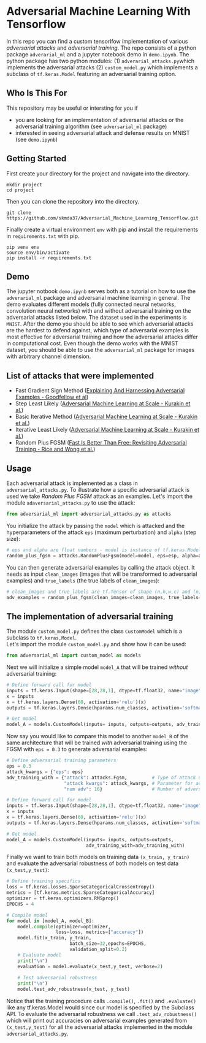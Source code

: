 # Adversarial Machine Learning With Tensorflow
In this repo you can find a custom tensorlfow implementation of various *adversarial attacks* and *adversarial training*.
The repo consists of a python package `adverarial_ml` and a jupyter notebook demo in `demo.ipynb`.
The python package has two python modules: (1) `adverarial_attacks.py`which implements the adversarial attacks (2)
`custom_model.py` which implements a subclass of `tf.keras.Model` featuring an adversarial training option. 

## Who Is This For
This repository may be useful or intersting for you if
- you are looking for an implementation of adversarial attacks or the adversarial
training algorithm (see `adversarial_ml` package)
- interested in seeing adversarial attack and defense 
results on MNIST (see `demo.ipynb`)

## Getting Started
First create your directory for the project and navigate into the directory.

```commandline
mkdir project
cd project
```

Then you can clone the repository into the directory.

```commandline
git clone https://github.com/skmda37/Adversarial_Machine_Learning_Tensorflow.git
```
Finally create a virtual environment `env` with pip and install the requirements
in `requirements.txt` with pip.

```commandline
pip venv env                
source env/bin/activate
pip install -r requirements.txt
```
## Demo
The jupyter notbook `demo.ipynb` serves both as a tutorial on how to use the `adverarial_ml` package and adversarial
machine learning in general. The demo evaluates different models (fully connected neural networks, convolution
neural networks) with and without adversarial training on the adversarial attacks listed below. The dataset used in the
experiments is `MNIST`. After the demo you should be able to see which adversarial attacks are the hardest to defend
against, which type of adversarial examples is most effective for adversarial training and how the adversarial attacks
differ in computational cost. Even though the demo works with the MNIST dataset,
you should be able to use the `adversarial_ml` package for images with arbitrary channel dimension.

## List of attacks that were implemented

- Fast Gradient Sign Method ([Explaining And Harnessing Adversarial Examples - Goodfellow et al](https://arxiv.org/pdf/1412.6572.pdf))
- Step Least Likely ([Adversarial Machine Learning at Scale - Kurakin et al.](https://arxiv.org/pdf/1611.01236.pdf))
- Basic Iterative Method ([Adversarial Machine Learning at Scale - Kurakin et al.](https://arxiv.org/pdf/1611.01236.pdf))
- Iterative Least Likely ([Adversarial Machine Learning at Scale - Kurakin et al.](https://arxiv.org/pdf/1611.01236.pdf))
- Random Plus FGSM ([Fast Is Better Than Free: Revisiting Adversarial Training - Rice and Wong et al.](https://arxiv.org/pdf/2001.03994.pdf))

## Usage 
Each adversarial attack is implemented as a class in `adversarial_attacks.py`.
To illustrate how a specific adversarial attack is  used we take
*Random Plus FGSM* attack as an examples.
Let's import the module `adaversarial_attacks.py` to use the attack:

```python
from adversarial_ml import adversarial_attacks.py as attacks
```

You initialize the attack by passing the `model` which is attacked and the hyperparameters 
of the attack `eps` (maximum perturbation) and `alpha` (step size):

```python
# eps and alpha are float numbers - model is instance of tf.keras.Model
random_plus_fgsm = attacks.RandomPlusFgsm(model=model, eps=esp, alpha=alpha)
```

You can then generate adversarial examples by calling the attack object. It needs as input `clean_images` (images that will be transformed to adversarial examples) and `true_labels` (the true labels of `clean_images`):

```python
# clean_images and true_labels are tf.Tensor of shape (n,h,w,c) and (n,) respectively
adv_examples = random_plus_fgsm(clean_images=clean_images, true_labels=true_labels) # adv_examples.shape = (n,h,w,c)
```


## The implementation of adversarial training
The module `custom_model.py` defines the class `CustomModel` which is a subclass to `tf.keras,Model`.  
Let's import the module `custom_model.py` and show how it can be used:

```python
from adversarial_ml import custom_model as models
```

Next we will initialize a simple model `model_A` that will be trained *without* adversarial training:
```python
# Define forward call for model
inputs = tf.keras.Input(shape=[28,28,1], dtype=tf.float32, name="image")
x = inputs
x = tf.keras.layers.Dense(60, activation='relu')(x)
outputs = tf.keras.layers.Dense(hparams.num_classes, activation='softmax')(x)

# Get model
model_A = models.CustomModel(inputs= inputs, outputs=outputs, adv_training_with=None)
```

Now say you would like to compare this model to another `model_B` of the same architecture that will be trained
*with* adversarial training using the FGSM  with `eps = 0.3` to generate adversarial examples:

```python
# Define adversarial training parameters
eps = 0.3
attack_kwargs = {"eps": eps}
adv_training_with = {"attack": attacks.Fgsm,         # Type of attack used for adversarial examples in training batch
                     "attack kwargs": attack_kwargs, # Parameter for adversarial attack
                     "num adv": 16}                  # Number of adversarial examples in training batch

# Define forward call for model
inputs = tf.keras.Input(shape=[28,28,1], dtype=tf.float32, name="image")
x = inputs
x = tf.keras.layers.Dense(60, activation='relu')(x)
outputs = tf.keras.layers.Dense(hparams.num_classes, activation='softmax')(x)

# Get model
model_A = models.CustomModel(inputs= inputs, outputs=outputs,
                             adv_training_with=adv_training_with)
```

Finally we want to train both models on training data `(x_train, y_train)` and evaluate the adversarial robustness
of both models on test data `(x_test,y_test)`:

```python
# Define training specifics
loss = tf.keras.losses.SparseCategoricalCrossentropy()
metrics = [tf.keras.metrics.SparseCategoricalAccuracy]
optimizer = tf.keras.optimizers.RMSprop()
EPOCHS = 4

# Compile model
for model in [model_A, model_B]:
    model.compile(optimizer=optimizer,
                  loss=loss, metrics=["accuracy"])
    model.fit(x_train, y_train,
                       batch_size=32,epochs=EPOCHS,
                       validation_split=0.2)
    # Evaluate model
    print("\n")
    evaluation = model.evaluate(x_test,y_test, verbose=2)
    
    # Test adversarial robustness
    print("\n")
    model.test_adv_robustness(x_test, y_test)
```
Notice that the training procedure calls `.compile()`, `.fit()`  and `.evaluate()` like any tf.keras.Model would since 
our model is specified by the Subclass API. To evaluate the adversarial robustness we call `.test_adv_robustness()`
which will print out accuracies on adversarial examples generated from `(x_test,y_test)` for all the adversarial attacks
implemented in the module `adversarial_attacks.py`.
